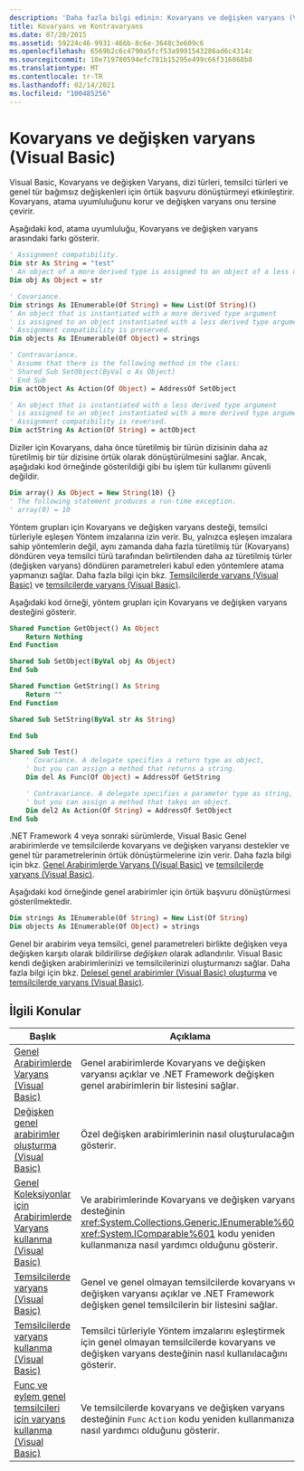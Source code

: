 ```yaml
---
description: 'Daha fazla bilgi edinin: Kovaryans ve değişken varyans (Visual Basic)'
title: Kovaryans ve Kontravaryans
ms.date: 07/20/2015
ms.assetid: 59224c46-9931-466b-8c6e-3648c3e609c6
ms.openlocfilehash: 6569b2c6c4790a5fcf53a9991543286ad6c4314c
ms.sourcegitcommit: 10e719780594efc781b15295e499c66f316068b8
ms.translationtype: MT
ms.contentlocale: tr-TR
ms.lasthandoff: 02/14/2021
ms.locfileid: "100485256"
---
```

# <a name="covariance-and-contravariance-visual-basic"></a>Kovaryans ve değişken varyans (Visual Basic)

Visual Basic, Kovaryans ve değişken Varyans, dizi türleri, temsilci türleri ve genel tür bağımsız değişkenleri için örtük başvuru dönüştürmeyi etkinleştirir. Kovaryans, atama uyumluluğunu korur ve değişken varyans onu tersine çevirir.

Aşağıdaki kod, atama uyumluluğu, Kovaryans ve değişken varyans arasındaki farkı gösterir.

```vb
' Assignment compatibility.
Dim str As String = "test"
' An object of a more derived type is assigned to an object of a less derived type.
Dim obj As Object = str

' Covariance.
Dim strings As IEnumerable(Of String) = New List(Of String)()
' An object that is instantiated with a more derived type argument
' is assigned to an object instantiated with a less derived type argument.
' Assignment compatibility is preserved.
Dim objects As IEnumerable(Of Object) = strings

' Contravariance.
' Assume that there is the following method in the class:
' Shared Sub SetObject(ByVal o As Object)
' End Sub
Dim actObject As Action(Of Object) = AddressOf SetObject

' An object that is instantiated with a less derived type argument
' is assigned to an object instantiated with a more derived type argument.
' Assignment compatibility is reversed.
Dim actString As Action(Of String) = actObject
```

Diziler için Kovaryans, daha önce türetilmiş bir türün dizisinin daha az türetilmiş bir tür dizisine örtük olarak dönüştürülmesini sağlar. Ancak, aşağıdaki kod örneğinde gösterildiği gibi bu işlem tür kullanımı güvenli değildir.

```vb
Dim array() As Object = New String(10) {}
' The following statement produces a run-time exception.
' array(0) = 10
```

Yöntem grupları için Kovaryans ve değişken varyans desteği, temsilci türleriyle eşleşen Yöntem imzalarına izin verir. Bu, yalnızca eşleşen imzalara sahip yöntemlerin değil, aynı zamanda daha fazla türetilmiş tür (Kovaryans) döndüren veya temsilci türü tarafından belirtilenden daha az türetilmiş türler (değişken varyans) döndüren parametreleri kabul eden yöntemlere atama yapmanızı sağlar. Daha fazla bilgi için bkz. [Temsilcilerde varyans (Visual Basic)](variance-in-delegates.md) ve [temsilcilerde varyans (Visual Basic)](using-variance-in-delegates.md).

Aşağıdaki kod örneği, yöntem grupları için Kovaryans ve değişken varyans desteğini gösterir.

```vb
Shared Function GetObject() As Object
    Return Nothing
End Function

Shared Sub SetObject(ByVal obj As Object)
End Sub

Shared Function GetString() As String
    Return ""
End Function

Shared Sub SetString(ByVal str As String)

End Sub

Shared Sub Test()
    ' Covariance. A delegate specifies a return type as object,
    ' but you can assign a method that returns a string.
    Dim del As Func(Of Object) = AddressOf GetString

    ' Contravariance. A delegate specifies a parameter type as string,
    ' but you can assign a method that takes an object.
    Dim del2 As Action(Of String) = AddressOf SetObject
End Sub
```

.NET Framework 4 veya sonraki sürümlerde, Visual Basic Genel arabirimlerde ve temsilcilerde kovaryans ve değişken varyansı destekler ve genel tür parametrelerinin örtük dönüştürmelerine izin verir. Daha fazla bilgi için bkz. [Genel Arabirimlerde Varyans (Visual Basic)](variance-in-generic-interfaces.md) ve [temsilcilerde varyans (Visual Basic)](variance-in-delegates.md).

Aşağıdaki kod örneğinde genel arabirimler için örtük başvuru dönüştürmesi gösterilmektedir.

```vb
Dim strings As IEnumerable(Of String) = New List(Of String)
Dim objects As IEnumerable(Of Object) = strings
```

Genel bir arabirim veya temsilci, genel parametreleri birlikte değişken veya değişken karşıtı olarak bildirilirse *değişken* olarak adlandırılır. Visual Basic kendi değişken arabirimlerinizi ve temsilcilerinizi oluşturmanızı sağlar. Daha fazla bilgi için bkz. [Delesel genel arabirimler (Visual Basic) oluşturma](creating-variant-generic-interfaces.md) ve [temsilcilerde varyans (Visual Basic)](variance-in-delegates.md).

## <a name="related-topics"></a>İlgili Konular

|Başlık|Açıklama|
|-----------|-----------------|
|[Genel Arabirimlerde Varyans (Visual Basic)](variance-in-generic-interfaces.md)|Genel arabirimlerde Kovaryans ve değişken varyansı açıklar ve .NET Framework değişken genel arabirimlerin bir listesini sağlar.|
|[Değişken genel arabirimler oluşturma (Visual Basic)](creating-variant-generic-interfaces.md)|Özel değişken arabirimlerinin nasıl oluşturulacağını gösterir.|
|[Genel Koleksiyonlar için Arabirimlerde Varyans kullanma (Visual Basic)](using-variance-in-interfaces-for-generic-collections.md)|Ve arabirimlerinde Kovaryans ve değişken varyans desteğinin <xref:System.Collections.Generic.IEnumerable%601> <xref:System.IComparable%601> kodu yeniden kullanmanıza nasıl yardımcı olduğunu gösterir.|
|[Temsilcilerde varyans (Visual Basic)](variance-in-delegates.md)|Genel ve genel olmayan temsilcilerde kovaryans ve değişken varyansı açıklar ve .NET Framework değişken genel temsilcilerin bir listesini sağlar.|
|[Temsilcilerde varyans kullanma (Visual Basic)](using-variance-in-delegates.md)|Temsilci türleriyle Yöntem imzalarını eşleştirmek için genel olmayan temsilcilerde kovaryans ve değişken varyans desteğinin nasıl kullanılacağını gösterir.|
|[Func ve eylem genel temsilcileri için varyans kullanma (Visual Basic)](using-variance-for-func-and-action-generic-delegates.md)|Ve temsilcilerde kovaryans ve değişken varyans desteğinin `Func` `Action` kodu yeniden kullanmanıza nasıl yardımcı olduğunu gösterir.|

